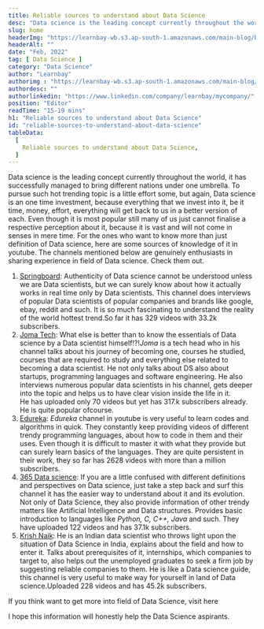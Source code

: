 ```yaml
---
title: Reliable sources to understand about Data Science
desc: "Data science is the leading concept currently throughout the world, it has successfully managed to bring different nations under one umbrella..."
slug: home
headerImg: "https://learnbay-wb.s3.ap-south-1.amazonaws.com/main-blog/blog/source.jpg"
headerAlt: ""
date: "Feb, 2022"
tag: [ Data Science ]
category: "Data Science"
author: "Learnbay"
authorimg : "https://learnbay-wb.s3.ap-south-1.amazonaws.com/main-blog/blog/learnbay-admin.webp"
authordesc: ""
authorlinkedin: "https://www.linkedin.com/company/learnbay/mycompany/"
position: "Editor"
readTime: "15-19 mins"
h1: "Reliable sources to understand about Data Science"
id: "reliable-sources-to-understand-about-data-science"
tableData:
  [
    Reliable sources to understand about Data Science,
  ]
---
```



Data science is the leading concept currently throughout the world, it has successfully managed to bring different nations under one umbrella. To pursue such hot trending topic is a little effort some, but again, Data science is an one time investment, because everything that we invest into it, be it time, money, effort, everything will get back to us in a better version of each. Even though it is most popular still many of us just cannot finalise a respective perception about it, because it is vast and will not come in senses in mere time. For the ones who want to know more than just definition of Data science, here are some sources of knowledge of it in youtube. The channels mentioned below are genuinely enthusiasts in sharing experience in field of Data science. Check them out.


1. <a href="https://www.youtube.com/c/SpringboardAcademyOnline" target="_blank" rel="nofollow">Springboard</a>: Authenticity of Data science cannot be understood unless we are Data scientists, but we can surely know about how it actually works in real time only by Data scientists. This channel does interviews of popular Data scientists of popular companies and brands like google, ebay, reddit and such. It is so much fascinating to understand the reality of the world hottest trend.So far it has 329 videos with 33.2k subscribers.
2. <a href="https://www.youtube.com/channel/UCV0qA-eDDICsRR9rPcnG7tw" target="_blank" rel="nofollow">Joma Tech</a>: What else is better than to know the essentials of Data science by a Data scientist himself!?!_Joma_ is a tech head who in his channel talks about his journey of becoming one, courses he studied, courses that are required to study and everything else related to becoming a data scientist. He not only talks about DS also about startups, programming languages and software engineering. He also interviews numerous popular data scientists in his channel, gets deeper into the topic and helps us to have clear vision inside the life in it. \
 He has uploaded only 70 videos but yet has 317.k subscribers already. He is quite popular ofcourse.
1. <a href="https://www.youtube.com/user/edurekaIN" target="_blank" rel="nofollow">Edureka</a>: _Edureka_ channel in youtube is very useful to learn codes and algorithms in quick. They constantly keep providing videos of different trendy programming languages, about how to code in them and their uses. Even though it is difficult to master it with what they provide but can surely learn basics of the languages. They are quite persistent in their work, they so far has 2628 videos with more than a million subscribers.
2. <a href="https://www.youtube.com/channel/UCEBpSZhI1X8WaP-kY_2LLcg" target="_blank">365 Data science</a>: If you are a little confused with different definitions and perspectives on Data science, just take a step back and surf this channel it has the easier way to understand about it and its evolution. Not only of Data Science, they also provide information of other trendy matters like Artificial Intelligence and Data structures. Provides basic introduction to languages like _Python, C, C++, Java_ and such. They have uploaded 122 videos and has 37.1k subscribers.
3. <a href="https://www.youtube.com/user/krishnaik06" target="_blank">Krish Naik</a>: He is an Indian data scientist who throws light upon the situation of Data Science in India, explains about the field and how to enter it. Talks about prerequisites of it, internships, which companies to target to, also helps out the unemployed graduates to seek a firm job by suggesting reliable companies to them. He is like a Data science guide, this channel is very useful to make way for yourself in land of Data science.Uploaded 228 videos and has 45.2k subscribers.

If you think want to get more into field of Data Science, visit here

I hope this information will honestly help the Data Science aspirants.
